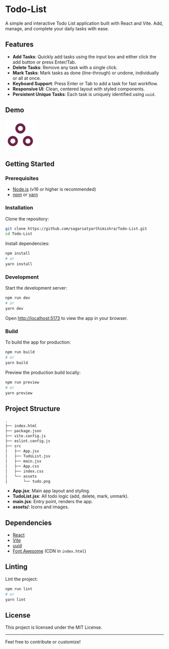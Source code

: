# Todo-List

A simple and interactive Todo List application built with React and Vite. Add, manage, and complete your daily tasks with ease.

## Features

- **Add Tasks**: Quickly add tasks using the input box and either click the add button or press Enter/Tab.
- **Delete Tasks**: Remove any task with a single click.
- **Mark Tasks**: Mark tasks as done (line-through) or undone, individually or all at once.
- **Keyboard Support**: Press Enter or Tab to add a task for fast workflow.
- **Responsive UI**: Clean, centered layout with styled components.
- **Persistent Unique Tasks**: Each task is uniquely identified using `uuid`.

## Demo

![App Screenshot](src/assets/tudo.png)

## Getting Started

### Prerequisites

- [Node.js](https://nodejs.org/) (v16 or higher is recommended)
- [npm](https://www.npmjs.com/) or [yarn](https://yarnpkg.com/)

### Installation

Clone the repository:

```bash
git clone https://github.com/sagarsatyarthimishra/Todo-List.git
cd Todo-List
```

Install dependencies:

```bash
npm install
# or
yarn install
```

### Development

Start the development server:

```bash
npm run dev
# or
yarn dev
```

Open [http://localhost:5173](http://localhost:5173) to view the app in your browser.

### Build

To build the app for production:

```bash
npm run build
# or
yarn build
```

Preview the production build locally:

```bash
npm run preview
# or
yarn preview
```

## Project Structure

```
.
├── index.html
├── package.json
├── vite.config.js
├── eslint.config.js
├── src
│   ├── App.jsx
│   ├── TudoList.jsx
│   ├── main.jsx
│   ├── App.css
│   ├── index.css
│   └── assets
│       └── tudo.png
```

- **App.jsx**: Main app layout and styling.
- **TudoList.jsx**: All todo logic (add, delete, mark, unmark).
- **main.jsx**: Entry point, renders the app.
- **assets/**: Icons and images.

## Dependencies

- [React](https://reactjs.org/)
- [Vite](https://vitejs.dev/)
- [uuid](https://www.npmjs.com/package/uuid)
- [Font Awesome](https://fontawesome.com/) (CDN in `index.html`)

## Linting

Lint the project:

```bash
npm run lint
# or
yarn lint
```

## License

This project is licensed under the MIT License.

---

Feel free to contribute or customize!
